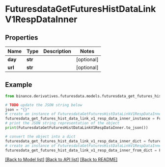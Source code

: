 # FuturesdataGetFuturesHistDataLinkV1RespDataInner


## Properties

Name | Type | Description | Notes
------------ | ------------- | ------------- | -------------
**day** | **str** |  | [optional] 
**url** | **str** |  | [optional] 

## Example

```python
from binance.derivatives.futuresdata.models.futuresdata_get_futures_hist_data_link_v1_resp_data_inner import FuturesdataGetFuturesHistDataLinkV1RespDataInner

# TODO update the JSON string below
json = "{}"
# create an instance of FuturesdataGetFuturesHistDataLinkV1RespDataInner from a JSON string
futuresdata_get_futures_hist_data_link_v1_resp_data_inner_instance = FuturesdataGetFuturesHistDataLinkV1RespDataInner.from_json(json)
# print the JSON string representation of the object
print(FuturesdataGetFuturesHistDataLinkV1RespDataInner.to_json())

# convert the object into a dict
futuresdata_get_futures_hist_data_link_v1_resp_data_inner_dict = futuresdata_get_futures_hist_data_link_v1_resp_data_inner_instance.to_dict()
# create an instance of FuturesdataGetFuturesHistDataLinkV1RespDataInner from a dict
futuresdata_get_futures_hist_data_link_v1_resp_data_inner_from_dict = FuturesdataGetFuturesHistDataLinkV1RespDataInner.from_dict(futuresdata_get_futures_hist_data_link_v1_resp_data_inner_dict)
```
[[Back to Model list]](../README.md#documentation-for-models) [[Back to API list]](../README.md#documentation-for-api-endpoints) [[Back to README]](../README.md)


